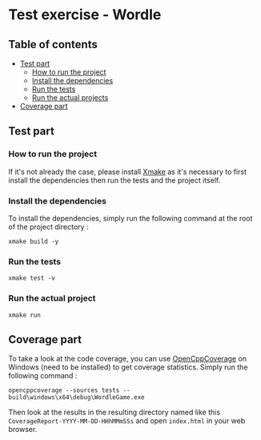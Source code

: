 # Test exercise - Wordle

## Table of contents

+ [Test part](#test-part)
    + [How to run the project](#how-to-run-the-project)
    + [Install the dependencies](#install-the-dependencies)
    + [Run the tests](#run-the-tests)
    + [Run the actual projects](#run-the-actual-project) 
+ [Coverage part](#coverage-part)

## Test part

### How to run the project

If it's not already the case, please install [Xmake](https://xmake.io/#/getting_started?id=installation) as it's necessary to first install the dependencies then run the tests and the project itself.

### Install the dependencies

To install the dependencies, simply run the following command at the root of the project directory :

```
xmake build -y
```

### Run the tests

```
xmake test -v
```

### Run the actual project

```
xmake run
```

## Coverage part

To take a look at the code coverage, you can use [OpenCppCoverage](https://github.com/OpenCppCoverage/OpenCppCoverage/releases/tag/release-0.9.9.0) on Windows (need to be installed) to get coverage statistics. Simply run the following command :

```
opencppcoverage --sources tests -- build\windows\x64\debug\WordleGame.exe
```

Then look at the results in the resulting directory named like this `CoverageReport-YYYY-MM-DD-HHhMMmSSs` and open `index.html` in your web browser.